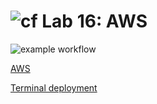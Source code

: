 # ![cf](https://i.imgur.com/7v5ASc8.png) Lab 16: AWS

![example workflow](https://github.com/S2Mackinley/nodeAWS/actions/workflows/node.js.yml/badge.svg)


[AWS](http://nodeservertest-env.eba-mfwetemm.us-west-2.elasticbeanstalk.com/)

[Terminal deployment](something.com)
